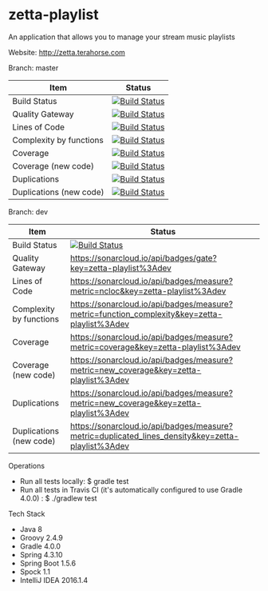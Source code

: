 # zetta-playlist
An application that allows you to manage your stream music playlists

Website: http://zetta.terahorse.com

Branch: master

| Item | Status |
| --- | --- |
| Build Status | [![Build Status](https://travis-ci.org/topera/zetta-playlist.svg?branch=master)](https://travis-ci.org/topera/zetta-playlist) |
| Quality Gateway | [![Build Status](https://sonarcloud.io/api/badges/gate?key=zetta-playlist)](https://sonarcloud.io/dashboard?id=zetta-playlist)  | 
| Lines of Code |	[![Build Status](https://sonarcloud.io/api/badges/measure?metric=ncloc&key=zetta-playlist)](https://sonarcloud.io/dashboard?id=zetta-playlist) |
| Complexity  by functions |	[![Build Status](https://sonarcloud.io/api/badges/measure?metric=function_complexity&key=zetta-playlist)](https://sonarcloud.io/dashboard?id=zetta-playlist) |
| Coverage |	[![Build Status](https://sonarcloud.io/api/badges/measure?metric=coverage&key=zetta-playlist)](https://sonarcloud.io/dashboard?id=zetta-playlist) |
| Coverage (new code) |	[![Build Status](https://sonarcloud.io/api/badges/measure?metric=new_coverage&key=zetta-playlist)](https://sonarcloud.io/dashboard?id=zetta-playlist) |
| Duplications |	[![Build Status](https://sonarcloud.io/api/badges/measure?metric=new_coverage&key=zetta-playlist)](https://sonarcloud.io/dashboard?id=zetta-playlist) |
| Duplications (new code) |	[![Build Status](https://sonarcloud.io/api/badges/measure?metric=duplicated_lines_density&key=zetta-playlist)](https://sonarcloud.io/dashboard?id=zetta-playlist) |

Branch: dev

| Item | Status |
| --- | --- |
| Build Status | [![Build Status](https://travis-ci.org/topera/zetta-playlist.svg?branch=dev)](https://travis-ci.org/topera/zetta-playlist) |
| Quality Gateway | https://sonarcloud.io/api/badges/gate?key=zetta-playlist%3Adev | 
| Lines of Code | https://sonarcloud.io/api/badges/measure?metric=ncloc&key=zetta-playlist%3Adev |
| Complexity  by functions | https://sonarcloud.io/api/badges/measure?metric=function_complexity&key=zetta-playlist%3Adev |
| Coverage | https://sonarcloud.io/api/badges/measure?metric=coverage&key=zetta-playlist%3Adev |
| Coverage (new code) | https://sonarcloud.io/api/badges/measure?metric=new_coverage&key=zetta-playlist%3Adev |
| Duplications | https://sonarcloud.io/api/badges/measure?metric=new_coverage&key=zetta-playlist%3Adev |
| Duplications (new code) | https://sonarcloud.io/api/badges/measure?metric=duplicated_lines_density&key=zetta-playlist%3Adev |


Operations
* Run all tests locally: $ gradle test
* Run all tests in Travis CI (it's automatically configured to use Gradle 4.0.0) : $ ./gradlew test


Tech Stack

* Java 8
* Groovy 2.4.9
* Gradle 4.0.0
* Spring 4.3.10
* Spring Boot 1.5.6
* Spock 1.1
* IntelliJ IDEA 2016.1.4

